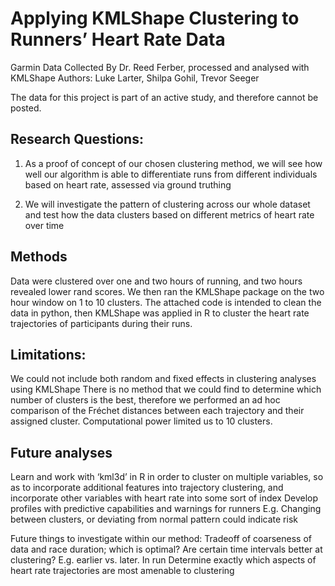 # Applying KMLShape Clustering to Runners’ Heart Rate Data
Garmin Data Collected By Dr. Reed Ferber, processed and analysed with KMLShape
Authors: Luke Larter, Shilpa Gohil, Trevor Seeger

The data for this project is part of an active study, and therefore cannot be posted. 

## Research Questions:
1) As a proof of concept of our chosen clustering method, we will see how well our algorithm is able to differentiate runs from different individuals based on heart rate, assessed via ground truthing

2) We will investigate the pattern of clustering across our whole dataset and test how the data clusters based on different metrics of heart rate over time


## Methods
Data were clustered over one and two hours of running, and two hours revealed lower rand scores. We then ran the KMLShape package on the two hour window on 1 to 10 clusters. 
The attached code is intended to clean the data in python, then KMLShape was applied in R to cluster the heart rate trajectories of participants during their runs. 


## Limitations: 
We could not include both random and fixed effects in clustering analyses using KMLShape
There is no method that we could find to determine which number of clusters is the best, therefore we performed an ad hoc comparison of the Fréchet distances between each trajectory and their assigned cluster. 
Computational power limited us to 10 clusters.

## Future analyses
Learn and work with ‘kml3d’ in R in order to cluster on multiple variables, so as to incorporate additional features into trajectory clustering, and incorporate other variables with heart rate into some sort of index 
Develop profiles with predictive capabilities and warnings for runners
E.g. Changing between clusters, or deviating from normal pattern could indicate risk

Future things to investigate within our method:
Tradeoff of coarseness of data and race duration; which is optimal?
Are certain time intervals better at clustering? E.g. earlier vs. later. In run
Determine exactly which aspects of heart rate trajectories are most amenable to clustering 
